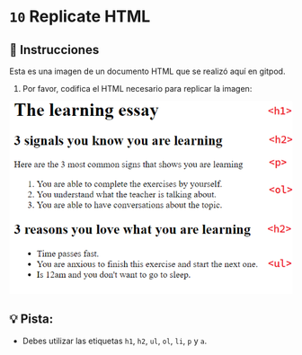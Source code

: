 # `10` Replicate HTML

## 📝 Instrucciones

Esta es una imagen de un documento HTML que se realizó aquí en gitpod. 

1. Por favor, codifica el HTML necesario para replicar la imagen:

![demo](../../.learn/assets/10-replicate-html.png?raw=true)


## 💡 Pista:

+ Debes utilizar las etiquetas `h1`, `h2`, `ul`, `ol`, `li`, `p` y `a`.
